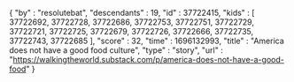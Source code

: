 {
  "by" : "resolutebat",
  "descendants" : 19,
  "id" : 37722415,
  "kids" : [ 37722692, 37722728, 37722686, 37722753, 37722751, 37722729, 37722721, 37722725, 37722679, 37722726, 37722666, 37722735, 37722743, 37722685 ],
  "score" : 32,
  "time" : 1696132993,
  "title" : "America does not have a good food culture",
  "type" : "story",
  "url" : "https://walkingtheworld.substack.com/p/america-does-not-have-a-good-food"
}
